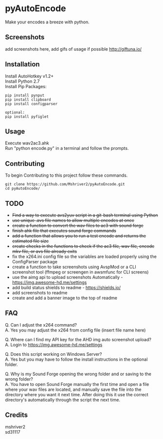 # pyAutoEncode
Make your encodes a breeze with python.

## Screenshots
add screenshots here, add gifs of usage if possible http://giftuna.io/

## Installation
Install AutoHotkey v1.2+  
Install Python 2.7  
Install Pip Packages:  
```shell
pip install pynput
pip install clipboard
pip install configparser

optional:
pip install pyfiglet
```

## Usage
Execute wav2ac3.ahk  
Run "python encode.py" in a terminal and follow the prompts.

## Contributing
To begin Contributing to this project follow these commands.

```shell
git clone https://github.com/Mshriver2/pyAutoEncode.git
cd pyAutoEncode/
```

## TODO
* ~~Find a way to execute avs2yuv script in a git-bash terminal using Python~~
* ~~use unique .avs file names to allow multiple encodes at once~~
* ~~create a function to convert the wav files to ac3 with sound forge~~
* ~~finish ahk file that executes sound forge commands~~
* ~~add a function that allows you to run a test encode and returns the estimated file size~~
* ~~create checks in the functions to check if the ac3 file, wav file, encode mkv file, or avs file already exits~~
* fix the x264.ini config file so the variables are loaded properly using the ConfigParser package
* create a function to take screenshots using AvspMod or a CLI screenshot tool (ffmpeg or screengen in awsmfunc for CLI screens)
* use the aimg api to upload screenshots Automatically - https://img.awesome-hd.me/settings
* add build status shields to readme - https://shields.io/
* add screenshots to readme
* create and add a banner image to the top of readme


## FAQ
Q. Can I adjust the x264 command?  
A. Yes you may adjust the x264 from config file (insert file name here)

Q. Where can I find my API key for the AHD img auto screenshot upload?  
A. Login to https://img.awesome-hd.me/settings

Q. Does this script working on Windows Server?  
A. Yes but you may have to follow the install instructions in the optional folder.

Q. Why is my Sound Forge opening the wrong folder and or saving to the wrong folder?  
A. You have to open Sound Forge manually the first time and open a file where your wav files are located, and
manually save the file into the directory where you want it next time. After doing this it use the correct directory's
automatically through the script the next time.

## Credits
mshriver2  
sd31117
